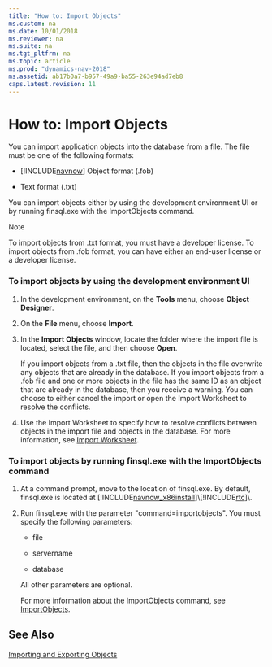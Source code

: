 ```yaml
---
title: "How to: Import Objects"
ms.custom: na
ms.date: 10/01/2018
ms.reviewer: na
ms.suite: na
ms.tgt_pltfrm: na
ms.topic: article
ms.prod: "dynamics-nav-2018"
ms.assetid: ab17b0a7-b957-49a9-ba55-263e94ad7eb8
caps.latest.revision: 11
---
```

# How to: Import Objects
You can import application objects into the database from a file. The file must be one of the following formats:  

-   [!INCLUDE[navnow](includes/navnow_md.md)] Object format \(.fob\)  

-   Text format \(.txt\)  

 You can import objects either by using the development environment UI or by running finsql.exe with the ImportObjects command.  

> [!NOTE]  
>  To import objects from .txt format, you must have a developer license. To import objects from .fob format, you can have either an end-user license or a developer license.  

### <a name="ImportObjectsDevEnv"></a>To import objects by using the development environment UI  

1.  In the development environment, on the **Tools** menu, choose **Object Designer**.  

2.  On the **File** menu, choose **Import**.  

3.  In the **Import Objects** window, locate the folder where the import file is located, select the file, and then choose **Open**.  

     If you import objects from a .txt file, then the objects in the file overwrite any objects that are already in the database. If you import objects from a .fob file and one or more objects in the file has the same ID as an object that are already in the database, then you receive a warning. You can choose to either cancel the import or open the Import Worksheet to resolve the conflicts.  

4.  Use the Import Worksheet to specify how to resolve conflicts between objects in the import file and objects in the database. For more information, see [Import Worksheet](Import-Worksheet.md).  

### <a name="ImportObjectsFinSQL"></a>To import objects by running finsql.exe with the ImportObjects command  

1.  At a command prompt, move to the location of finsql.exe. By default, finsql.exe is located at [!INCLUDE[navnow_x86install](includes/navnow_x86install_md.md)]\\[!INCLUDE[rtc](includes/rtc_md.md)]\\.  

2.  Run finsql.exe with the parameter "command=importobjects". You must specify the following parameters:  

    -   file  

    -   servername  

    -   database  

     All other parameters are optional.  

     For more information about the ImportObjects command, see [ImportObjects](ImportObjects.md).  

## See Also  
 [Importing and Exporting Objects](Importing-and-Exporting-Objects.md)
